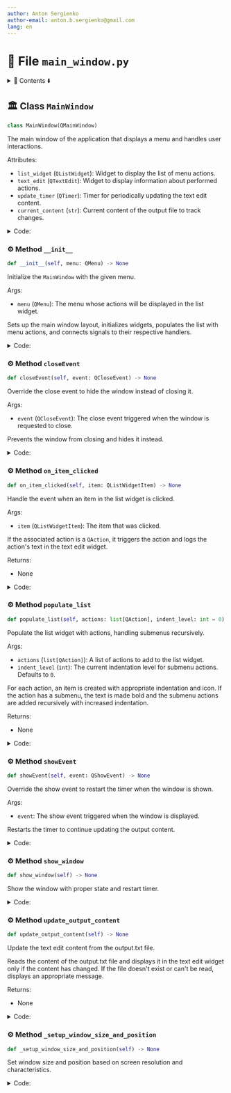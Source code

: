 ```yaml
---
author: Anton Sergienko
author-email: anton.b.sergienko@gmail.com
lang: en
---
```


# 📄 File `main_window.py`

<details>
<summary>📖 Contents ⬇️</summary>

## Contents

- [🏛️ Class `MainWindow`](#%EF%B8%8F-class-mainwindow)
  - [⚙️ Method `__init__`](#%EF%B8%8F-method-__init__)
  - [⚙️ Method `closeEvent`](#%EF%B8%8F-method-closeevent)
  - [⚙️ Method `on_item_clicked`](#%EF%B8%8F-method-on_item_clicked)
  - [⚙️ Method `populate_list`](#%EF%B8%8F-method-populate_list)
  - [⚙️ Method `showEvent`](#%EF%B8%8F-method-showevent)
  - [⚙️ Method `show_window`](#%EF%B8%8F-method-show_window)
  - [⚙️ Method `update_output_content`](#%EF%B8%8F-method-update_output_content)
  - [⚙️ Method `_setup_window_size_and_position`](#%EF%B8%8F-method-_setup_window_size_and_position)

</details>

## 🏛️ Class `MainWindow`

```python
class MainWindow(QMainWindow)
```

The main window of the application that displays a menu and handles user interactions.

Attributes:

- `list_widget` (`QListWidget`): Widget to display the list of menu actions.
- `text_edit` (`QTextEdit`): Widget to display information about performed actions.
- `update_timer` (`QTimer`): Timer for periodically updating the text edit content.
- `current_content` (`str`): Current content of the output file to track changes.

<details>
<summary>Code:</summary>

```python
class MainWindow(QMainWindow):

    def __init__(self, menu: QMenu) -> None:
        """Initialize the `MainWindow` with the given menu.

        Args:

        - `menu` (`QMenu`): The menu whose actions will be displayed in the list widget.

        Sets up the main window layout, initializes widgets, populates the list with menu actions,
        and connects signals to their respective handlers.

        """
        super().__init__()

        self.setWindowTitle("Harrix Swiss Knife")
        self.resize(1024, 800)
        # Main widget and layout
        central_widget = QWidget()
        self.setCentralWidget(central_widget)
        layout = QHBoxLayout()
        central_widget.setLayout(layout)

        splitter = QSplitter()
        layout.addWidget(splitter)

        self.list_widget = QListWidget()
        splitter.addWidget(self.list_widget)

        self.text_edit = QTextEdit()
        splitter.addWidget(self.text_edit)

        splitter.setSizes([300, 700])

        # Initialize current content to track changes
        self.current_content = ""

        # Initialize timer for updating text edit content
        self.update_timer = QTimer()
        self.update_timer.timeout.connect(self.update_output_content)
        self.update_timer.start(2000)  # Update every 2 seconds

        # Populate QListWidget with actions from the menu
        self.populate_list(menu.actions())

        # Connect the itemClicked signal to an event handler
        self.list_widget.itemClicked.connect(self.on_item_clicked)

        self._setup_window_size_and_position()

    def closeEvent(self, event: QCloseEvent) -> None:  # noqa: N802
        """Override the close event to hide the window instead of closing it.

        Args:

        - `event` (`QCloseEvent`): The close event triggered when the window is requested to close.

        Prevents the window from closing and hides it instead.

        """
        # Stop the timer when hiding the window
        self.update_timer.stop()
        event.ignore()
        self.hide()

    def on_item_clicked(self, item: QListWidgetItem) -> None:
        """Handle the event when an item in the list widget is clicked.

        Args:

        - `item` (`QListWidgetItem`): The item that was clicked.

        If the associated action is a `QAction`, it triggers the action and logs the action's text
        in the text edit widget.

        Returns:

        - None

        """
        # Check if the item is enabled
        if not item.flags() & Qt.ItemFlag.ItemIsSelectable:
            return  # Do nothing if the item is disabled
        action = item.data(Qt.ItemDataRole.UserRole)
        if isinstance(action, QAction):
            # Trigger the action
            action.trigger()
            # Update the output content immediately
            self.update_output_content()

    def populate_list(self, actions: list[QAction], indent_level: int = 0) -> None:
        """Populate the list widget with actions, handling submenus recursively.

        Args:

        - `actions` (`list[QAction]`): A list of actions to add to the list widget.
        - `indent_level` (`int`): The current indentation level for submenu actions. Defaults to `0`.

        For each action, an item is created with appropriate indentation and icon. If the action
        has a submenu, the text is made bold and the submenu actions are added recursively with increased indentation.

        Returns:

        - None

        """
        for action in actions:
            if not action.text():
                continue
            item = QListWidgetItem()
            # Add indentation for submenus
            text = ("    " * indent_level) + action.text()
            item.setText(text)
            if not action.icon().isNull():
                item.setIcon(action.icon())

            if action.menu() is not None and isinstance(action.menu(), QMenu):
                # The action has a submenu
                # Make the text bold
                font = item.font()
                font.setBold(True)
                item.setFont(font)
                # Set the item flags to make it not selectable and disabled
                item.setFlags(item.flags() & ~Qt.ItemFlag.ItemIsSelectable)
                # Do not set UserRole data for this item
                self.list_widget.addItem(item)
                # Recursively add actions from the submenu
                self.populate_list(action.menu().actions(), indent_level + 1)  # type: ignore noqa: PGH003
            else:
                # Regular action without submenu
                item.setData(Qt.ItemDataRole.UserRole, action)
                self.list_widget.addItem(item)

    def showEvent(self, event: QShowEvent) -> None:  # noqa: N802
        """Override the show event to restart the timer when the window is shown.

        Args:

        - `event`: The show event triggered when the window is displayed.

        Restarts the timer to continue updating the output content.

        """
        super().showEvent(event)
        # Restart the timer when showing the window
        self.update_timer.start(2000)

    def show_window(self) -> None:
        """Show the window with proper state and restart timer."""
        self.show()
        # Restart the timer when showing the window
        self.update_timer.start(2000)

    def update_output_content(self) -> None:
        """Update the text edit content from the output.txt file.

        Reads the content of the output.txt file and displays it in the text edit widget
        only if the content has changed. If the file doesn't exist or can't be read,
        displays an appropriate message.

        Returns:

        - None

        """
        try:
            output_file = h.dev.get_project_root() / "temp/output.txt"
            if output_file.exists():
                output_txt = output_file.read_text(encoding="utf8")
                if output_txt != self.current_content:
                    self.text_edit.setPlainText(output_txt)
                    self.current_content = output_txt
                    # Scroll to the end of the text
                    self.text_edit.verticalScrollBar().setValue(self.text_edit.verticalScrollBar().maximum())
            else:
                error_message = "File output.txt not found"
                if error_message != self.current_content:
                    self.text_edit.setPlainText(error_message)
                    self.current_content = error_message
                    # Scroll to the end of the text
                    self.text_edit.verticalScrollBar().setValue(self.text_edit.verticalScrollBar().maximum())
        except Exception as e:
            error_message = f"File reading error: {e!s}"
            if error_message != self.current_content:
                self.text_edit.setPlainText(error_message)
                self.current_content = error_message
                # Scroll to the end of the text
                self.text_edit.verticalScrollBar().setValue(self.text_edit.verticalScrollBar().maximum())

    def _setup_window_size_and_position(self) -> None:
        """Set window size and position based on screen resolution and characteristics."""
        screen_geometry = QApplication.primaryScreen().geometry()
        screen_width = screen_geometry.width()
        screen_height = screen_geometry.height()

        # Determine window size and position based on screen characteristics
        aspect_ratio = screen_width / screen_height
        standard_aspect_ratio = 2.0  # Standard aspect ratio (16:9, 16:10, etc.)
        is_standard_aspect = aspect_ratio <= standard_aspect_ratio

        standard_width = 1920
        if is_standard_aspect and screen_width >= standard_width:
            # For standard aspect ratios with width >= 1920, set window to maximized state
            # but don't show it yet - it will be maximized when shown
            self.setWindowState(Qt.WindowState.WindowMaximized)
        else:
            title_bar_height = 30  # Approximate title bar height
            windows_task_bar_height = 48  # Approximate windows task bar height
            # For other cases, use fixed width and full height minus title bar
            window_width = standard_width
            window_height = screen_height - title_bar_height - windows_task_bar_height
            # Position window on screen
            screen_center = screen_geometry.center()
            # Center horizontally, position at top vertically with title bar offset
            self.setGeometry(
                screen_center.x() - window_width // 2,
                title_bar_height,  # Position below title bar
                window_width,
                window_height,
            )
```

</details>

### ⚙️ Method `__init__`

```python
def __init__(self, menu: QMenu) -> None
```

Initialize the `MainWindow` with the given menu.

Args:

- `menu` (`QMenu`): The menu whose actions will be displayed in the list widget.

Sets up the main window layout, initializes widgets, populates the list with menu actions,
and connects signals to their respective handlers.

<details>
<summary>Code:</summary>

```python
def __init__(self, menu: QMenu) -> None:
        super().__init__()

        self.setWindowTitle("Harrix Swiss Knife")
        self.resize(1024, 800)
        # Main widget and layout
        central_widget = QWidget()
        self.setCentralWidget(central_widget)
        layout = QHBoxLayout()
        central_widget.setLayout(layout)

        splitter = QSplitter()
        layout.addWidget(splitter)

        self.list_widget = QListWidget()
        splitter.addWidget(self.list_widget)

        self.text_edit = QTextEdit()
        splitter.addWidget(self.text_edit)

        splitter.setSizes([300, 700])

        # Initialize current content to track changes
        self.current_content = ""

        # Initialize timer for updating text edit content
        self.update_timer = QTimer()
        self.update_timer.timeout.connect(self.update_output_content)
        self.update_timer.start(2000)  # Update every 2 seconds

        # Populate QListWidget with actions from the menu
        self.populate_list(menu.actions())

        # Connect the itemClicked signal to an event handler
        self.list_widget.itemClicked.connect(self.on_item_clicked)

        self._setup_window_size_and_position()
```

</details>

### ⚙️ Method `closeEvent`

```python
def closeEvent(self, event: QCloseEvent) -> None
```

Override the close event to hide the window instead of closing it.

Args:

- `event` (`QCloseEvent`): The close event triggered when the window is requested to close.

Prevents the window from closing and hides it instead.

<details>
<summary>Code:</summary>

```python
def closeEvent(self, event: QCloseEvent) -> None:  # noqa: N802
        # Stop the timer when hiding the window
        self.update_timer.stop()
        event.ignore()
        self.hide()
```

</details>

### ⚙️ Method `on_item_clicked`

```python
def on_item_clicked(self, item: QListWidgetItem) -> None
```

Handle the event when an item in the list widget is clicked.

Args:

- `item` (`QListWidgetItem`): The item that was clicked.

If the associated action is a `QAction`, it triggers the action and logs the action's text
in the text edit widget.

Returns:

- None

<details>
<summary>Code:</summary>

```python
def on_item_clicked(self, item: QListWidgetItem) -> None:
        # Check if the item is enabled
        if not item.flags() & Qt.ItemFlag.ItemIsSelectable:
            return  # Do nothing if the item is disabled
        action = item.data(Qt.ItemDataRole.UserRole)
        if isinstance(action, QAction):
            # Trigger the action
            action.trigger()
            # Update the output content immediately
            self.update_output_content()
```

</details>

### ⚙️ Method `populate_list`

```python
def populate_list(self, actions: list[QAction], indent_level: int = 0) -> None
```

Populate the list widget with actions, handling submenus recursively.

Args:

- `actions` (`list[QAction]`): A list of actions to add to the list widget.
- `indent_level` (`int`): The current indentation level for submenu actions. Defaults to `0`.

For each action, an item is created with appropriate indentation and icon. If the action
has a submenu, the text is made bold and the submenu actions are added recursively with increased indentation.

Returns:

- None

<details>
<summary>Code:</summary>

```python
def populate_list(self, actions: list[QAction], indent_level: int = 0) -> None:
        for action in actions:
            if not action.text():
                continue
            item = QListWidgetItem()
            # Add indentation for submenus
            text = ("    " * indent_level) + action.text()
            item.setText(text)
            if not action.icon().isNull():
                item.setIcon(action.icon())

            if action.menu() is not None and isinstance(action.menu(), QMenu):
                # The action has a submenu
                # Make the text bold
                font = item.font()
                font.setBold(True)
                item.setFont(font)
                # Set the item flags to make it not selectable and disabled
                item.setFlags(item.flags() & ~Qt.ItemFlag.ItemIsSelectable)
                # Do not set UserRole data for this item
                self.list_widget.addItem(item)
                # Recursively add actions from the submenu
                self.populate_list(action.menu().actions(), indent_level + 1)  # type: ignore noqa: PGH003
            else:
                # Regular action without submenu
                item.setData(Qt.ItemDataRole.UserRole, action)
                self.list_widget.addItem(item)
```

</details>

### ⚙️ Method `showEvent`

```python
def showEvent(self, event: QShowEvent) -> None
```

Override the show event to restart the timer when the window is shown.

Args:

- `event`: The show event triggered when the window is displayed.

Restarts the timer to continue updating the output content.

<details>
<summary>Code:</summary>

```python
def showEvent(self, event: QShowEvent) -> None:  # noqa: N802
        super().showEvent(event)
        # Restart the timer when showing the window
        self.update_timer.start(2000)
```

</details>

### ⚙️ Method `show_window`

```python
def show_window(self) -> None
```

Show the window with proper state and restart timer.

<details>
<summary>Code:</summary>

```python
def show_window(self) -> None:
        self.show()
        # Restart the timer when showing the window
        self.update_timer.start(2000)
```

</details>

### ⚙️ Method `update_output_content`

```python
def update_output_content(self) -> None
```

Update the text edit content from the output.txt file.

Reads the content of the output.txt file and displays it in the text edit widget
only if the content has changed. If the file doesn't exist or can't be read,
displays an appropriate message.

Returns:

- None

<details>
<summary>Code:</summary>

```python
def update_output_content(self) -> None:
        try:
            output_file = h.dev.get_project_root() / "temp/output.txt"
            if output_file.exists():
                output_txt = output_file.read_text(encoding="utf8")
                if output_txt != self.current_content:
                    self.text_edit.setPlainText(output_txt)
                    self.current_content = output_txt
                    # Scroll to the end of the text
                    self.text_edit.verticalScrollBar().setValue(self.text_edit.verticalScrollBar().maximum())
            else:
                error_message = "File output.txt not found"
                if error_message != self.current_content:
                    self.text_edit.setPlainText(error_message)
                    self.current_content = error_message
                    # Scroll to the end of the text
                    self.text_edit.verticalScrollBar().setValue(self.text_edit.verticalScrollBar().maximum())
        except Exception as e:
            error_message = f"File reading error: {e!s}"
            if error_message != self.current_content:
                self.text_edit.setPlainText(error_message)
                self.current_content = error_message
                # Scroll to the end of the text
                self.text_edit.verticalScrollBar().setValue(self.text_edit.verticalScrollBar().maximum())
```

</details>

### ⚙️ Method `_setup_window_size_and_position`

```python
def _setup_window_size_and_position(self) -> None
```

Set window size and position based on screen resolution and characteristics.

<details>
<summary>Code:</summary>

```python
def _setup_window_size_and_position(self) -> None:
        screen_geometry = QApplication.primaryScreen().geometry()
        screen_width = screen_geometry.width()
        screen_height = screen_geometry.height()

        # Determine window size and position based on screen characteristics
        aspect_ratio = screen_width / screen_height
        standard_aspect_ratio = 2.0  # Standard aspect ratio (16:9, 16:10, etc.)
        is_standard_aspect = aspect_ratio <= standard_aspect_ratio

        standard_width = 1920
        if is_standard_aspect and screen_width >= standard_width:
            # For standard aspect ratios with width >= 1920, set window to maximized state
            # but don't show it yet - it will be maximized when shown
            self.setWindowState(Qt.WindowState.WindowMaximized)
        else:
            title_bar_height = 30  # Approximate title bar height
            windows_task_bar_height = 48  # Approximate windows task bar height
            # For other cases, use fixed width and full height minus title bar
            window_width = standard_width
            window_height = screen_height - title_bar_height - windows_task_bar_height
            # Position window on screen
            screen_center = screen_geometry.center()
            # Center horizontally, position at top vertically with title bar offset
            self.setGeometry(
                screen_center.x() - window_width // 2,
                title_bar_height,  # Position below title bar
                window_width,
                window_height,
            )
```

</details>
